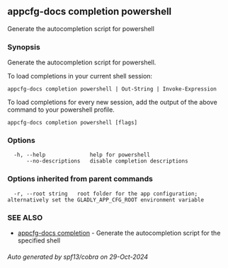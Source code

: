 ## appcfg-docs completion powershell

Generate the autocompletion script for powershell

### Synopsis

Generate the autocompletion script for powershell.

To load completions in your current shell session:

	appcfg-docs completion powershell | Out-String | Invoke-Expression

To load completions for every new session, add the output of the above command
to your powershell profile.


```
appcfg-docs completion powershell [flags]
```

### Options

```
  -h, --help              help for powershell
      --no-descriptions   disable completion descriptions
```

### Options inherited from parent commands

```
  -r, --root string   root folder for the app configuration; alternatively set the GLADLY_APP_CFG_ROOT environment variable
```

### SEE ALSO

* [appcfg-docs completion](appcfg-docs_completion.md)	 - Generate the autocompletion script for the specified shell

###### Auto generated by spf13/cobra on 29-Oct-2024
